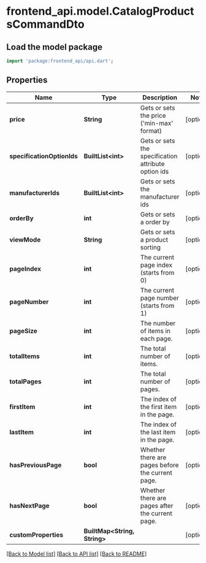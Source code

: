 # frontend_api.model.CatalogProductsCommandDto

## Load the model package
```dart
import 'package:frontend_api/api.dart';
```

## Properties
Name | Type | Description | Notes
------------ | ------------- | ------------- | -------------
**price** | **String** | Gets or sets the price ('min-max' format) | [optional] 
**specificationOptionIds** | **BuiltList&lt;int&gt;** | Gets or sets the specification attribute option ids | [optional] 
**manufacturerIds** | **BuiltList&lt;int&gt;** | Gets or sets the manufacturer ids | [optional] 
**orderBy** | **int** | Gets or sets a order by | [optional] 
**viewMode** | **String** | Gets or sets a product sorting | [optional] 
**pageIndex** | **int** | The current page index (starts from 0) | [optional] 
**pageNumber** | **int** | The current page number (starts from 1) | [optional] 
**pageSize** | **int** | The number of items in each page. | [optional] 
**totalItems** | **int** | The total number of items. | [optional] 
**totalPages** | **int** | The total number of pages. | [optional] 
**firstItem** | **int** | The index of the first item in the page. | [optional] 
**lastItem** | **int** | The index of the last item in the page. | [optional] 
**hasPreviousPage** | **bool** | Whether there are pages before the current page. | [optional] 
**hasNextPage** | **bool** | Whether there are pages after the current page. | [optional] 
**customProperties** | **BuiltMap&lt;String, String&gt;** |  | [optional] 

[[Back to Model list]](../README.md#documentation-for-models) [[Back to API list]](../README.md#documentation-for-api-endpoints) [[Back to README]](../README.md)


